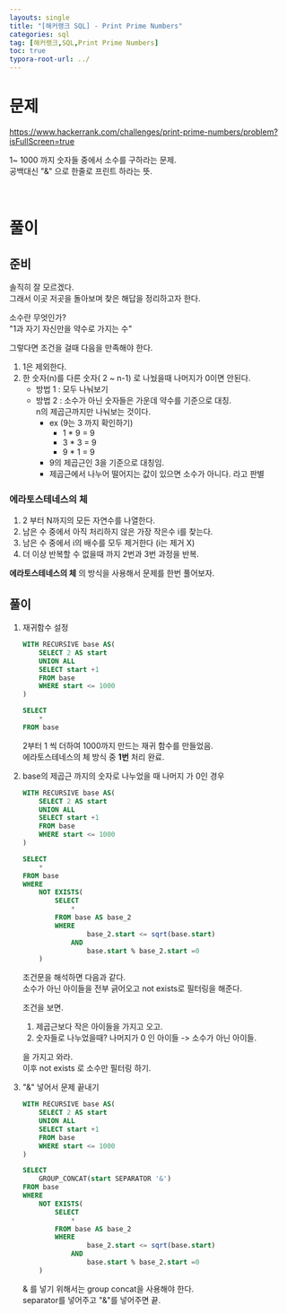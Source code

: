 ```yaml
---
layouts: single
title: "[해커랭크 SQL] - Print Prime Numbers"
categories: sql
tag: [해커랭크,SQL,Print Prime Numbers]
toc: true
typora-root-url: ../
---
```


# 문제 

https://www.hackerrank.com/challenges/print-prime-numbers/problem?isFullScreen=true

1~ 1000 까지 숫자들 중에서 소수를 구하라는 문제.   
공백대신 "&" 으로 한줄로 프린트 하라는 뜻. 

<br>

# 풀이

## 준비

솔직히 잘 모르겠다.   
그래서 이곳 저곳을 돌아보며 찾은 해답을 정리하고자 한다.   

소수란 무엇인가?   
"1과 자기 자신만을 약수로 가지는 수"   

그렇다면 조건을 걸때 다음을 만족해야 한다.   

1. 1은 제외한다. 
2. 한 숫자(n)를 다른 숫자( 2 ~ n-1) 로 나눴을때 나머지가 0이면 안된다.     
   * 방법 1 : 모두 나눠보기 
   * 방법 2 : 소수가 아닌 숫자들은 가운데 약수를 기준으로 대칭.   
     n의 제곱근까지만 나눠보는 것이다.  
     * ex (9는 3 까지 확인하기)  
       * 1 * 9 = 9 
       * 3 * 3 = 9 
       * 9 * 1 = 9
     * 9의 제곱근인 3을 기준으로 대칭임. 
     * 제곱근에서 나누어 떨어지는 값이 있으면 소수가 아니다. 라고 판별

### 에라토스테네스의 체 

1. 2 부터 N까지의 모든 자연수를 나열한다. 
2. 남은 수 중에서 아직 처리하지 않은 가장 작은수 i를 찾는다.
3. 남은 수 중에서 i의 배수를 모두 제거한다 (i는 제거 X)
4. 더 이상 반복할 수 없을때 까지 2번과 3번 과정을 반복. 

**에라토스테네스의 체** 의 방식을 사용해서 문제를 한번 풀어보자.

## 풀이 

1. 재귀함수 설정   

   ```sql
   WITH RECURSIVE base AS(
       SELECT 2 AS start 
       UNION ALL 
       SELECT start +1 
       FROM base
       WHERE start <= 1000
   )
   
   SELECT 
       *
   FROM base
   ```

   2부터 1 씩 더하여 1000까지 만드는 재귀 함수를 만들었음.   
   에라토스테네스의 체 방식 중 **1번** 처리 완료.

   

2. base의 제곱근 까지의 숫자로 나누었을 때 나머지 가 0인 경우   

   ```sql
   WITH RECURSIVE base AS(
       SELECT 2 AS start 
       UNION ALL 
       SELECT start +1 
       FROM base
       WHERE start <= 1000
   )
   
   SELECT 
       *
   FROM base 
   WHERE 
       NOT EXISTS(
           SELECT 
               *
           FROM base AS base_2 
           WHERE 
                   base_2.start <= sqrt(base.start)
               AND 
                   base.start % base_2.start =0
       )
   ```

   조건문을 해석하면 다음과 같다.   
   소수가 아닌 아이들을 전부 긁어오고 not exists로 필터링을 해준다. 

   조건을 보면.   

   1. 제곱근보다 작은 아이들을 가지고 오고. 
   2. 숫자들로 나누었을때? 나머지가 0 인 아이들 -> 소수가 아닌 아이들.   

   을 가지고 와라.     
   이후 not exists 로 소수만 필터링 하기.    

3. "&" 넣어서 문제 끝내기   

   ```sql
   WITH RECURSIVE base AS(
       SELECT 2 AS start 
       UNION ALL 
       SELECT start +1 
       FROM base
       WHERE start <= 1000
   )
   
   SELECT 
       GROUP_CONCAT(start SEPARATOR '&')
   FROM base 
   WHERE 
       NOT EXISTS(
           SELECT 
               *
           FROM base AS base_2 
           WHERE 
                   base_2.start <= sqrt(base.start)
               AND 
                   base.start % base_2.start =0
       )
   ```

   & 를 넣기 위해서는 group concat을 사용해야 한다.   
   separator를 넣어주고 "&"를 넣어주면 끝.

